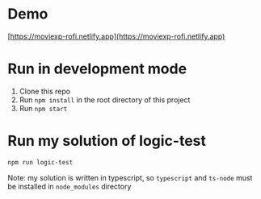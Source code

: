 # Demo

[https://moviexp-rofi.netlify.app](https://moviexp-rofi.netlify.app)

# Run in development mode

1. Clone this repo
2. Run `npm install` in the root directory of this project
3. Run `npm start`

# Run my solution of logic-test

```bash
npm run logic-test
```

Note: my solution is written in typescript, so `typescript` and `ts-node`
must be installed in `node_modules` directory
